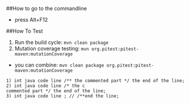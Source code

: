 ##How to go to the commandline
* press Alt+F12

##How To Test
1. Run the build cycle: ```mvn clean package```
2. Mutation coverage testing: ```mvn org.pitest:pitest-maven:mutationCoverage```
* you can combine: ```mvn clean package org.pitest:pitest-maven:mutationCoverage```

```
1) int java code line /** the commented part */ the end of the line; 
2) int java code line /* the c
commented part */ the end of the line;
3) int java code line ; // /**end the line;